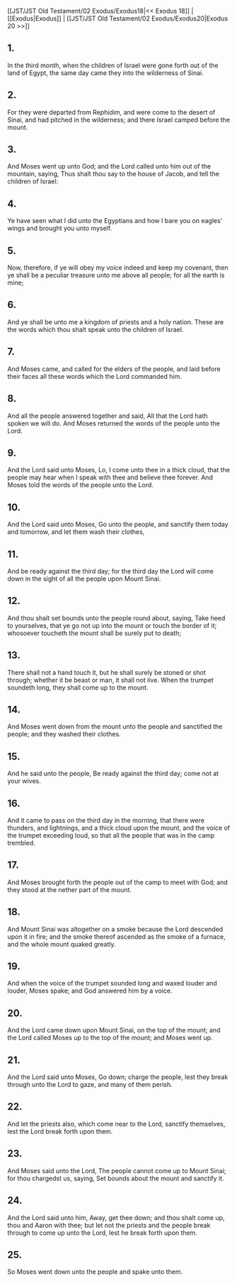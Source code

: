 [[JST/JST Old Testament/02 Exodus/Exodus18|<< Exodus 18]] | [[Exodus|Exodus]] | [[JST/JST Old Testament/02 Exodus/Exodus20|Exodus 20 >>]]
## 1.
In the third month, when the children of Israel were gone forth out of the land of Egypt, the same day came they into the wilderness of Sinai.
## 2.
For they were departed from Rephidim, and were come to the desert of Sinai, and had pitched in the wilderness; and there Israel camped before the mount.
## 3.
And Moses went up unto God; and the Lord called unto him out of the mountain, saying, Thus shalt thou say to the house of Jacob, and tell the children of Israel:
## 4.
Ye have seen what I did unto the Egyptians and how I bare you on eagles\' wings and brought you unto myself.
## 5.
Now, therefore, if ye will obey my voice indeed and keep my covenant, then ye shall be a peculiar treasure unto me above all people; for all the earth is mine;
## 6.
And ye shall be unto me a kingdom of priests and a holy nation. These are the words which thou shalt speak unto the children of Israel.
## 7.
And Moses came, and called for the elders of the people, and laid before their faces all these words which the Lord commanded him.
## 8.
And all the people answered together and said, All that the Lord hath spoken we will do. And Moses returned the words of the people unto the Lord.
## 9.
And the Lord said unto Moses, Lo, I come unto thee in a thick cloud, that the people may hear when I speak with thee and believe thee forever. And Moses told the words of the people unto the Lord.
## 10.
And the Lord said unto Moses, Go unto the people, and sanctify them today and tomorrow, and let them wash their clothes,
## 11.
And be ready against the third day; for the third day the Lord will come down in the sight of all the people upon Mount Sinai.
## 12.
And thou shalt set bounds unto the people round about, saying, Take heed to yourselves, that ye go not up into the mount or touch the border of it; whosoever toucheth the mount shall be surely put to death;
## 13.
There shall not a hand touch it, but he shall surely be stoned or shot through; whether it be beast or man, it shall not live. When the trumpet soundeth long, they shall come up to the mount.
## 14.
And Moses went down from the mount unto the people and sanctified the people; and they washed their clothes.
## 15.
And he said unto the people, Be ready against the third day; come not at your wives.
## 16.
And it came to pass on the third day in the morning, that there were thunders, and lightnings, and a thick cloud upon the mount, and the voice of the trumpet exceeding loud, so that all the people that was in the camp trembled.
## 17.
And Moses brought forth the people out of the camp to meet with God; and they stood at the nether part of the mount.
## 18.
And Mount Sinai was altogether on a smoke because the Lord descended upon it in fire; and the smoke thereof ascended as the smoke of a furnace, and the whole mount quaked greatly.
## 19.
And when the voice of the trumpet sounded long and waxed louder and louder, Moses spake; and God answered him by a voice.
## 20.
And the Lord came down upon Mount Sinai, on the top of the mount; and the Lord called Moses up to the top of the mount; and Moses went up.
## 21.
And the Lord said unto Moses, Go down; charge the people, lest they break through unto the Lord to gaze, and many of them perish.
## 22.
And let the priests also, which come near to the Lord, sanctify themselves, lest the Lord break forth upon them.
## 23.
And Moses said unto the Lord, The people cannot come up to Mount Sinai; for thou chargedst us, saying, Set bounds about the mount and sanctify it.
## 24.
And the Lord said unto him, Away, get thee down; and thou shalt come up, thou and Aaron with thee; but let not the priests and the people break through to come up unto the Lord, lest he break forth upon them.
## 25.
So Moses went down unto the people and spake unto them.

